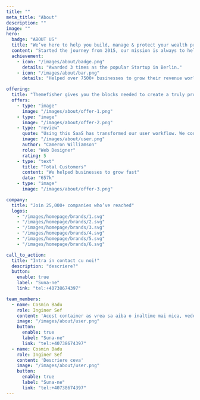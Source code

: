 ```yaml
---
title: ""
meta_title: "About"
description: ""
image: ""
hero:
  badge: "ABOUT US"
  title: "We’ve here to help you build, manage & protect your wealth properly"
  content: "Started the journey from 2015, our mission is always to help our customers <br> grow their finance, manage their wealth without wasting a lot."
  achievement:
    - icon: "/images/about/badge.png"
      details: "Awarded 3 times as the popular Startup in Berlin."
    - icon: "/images/about/bar.png"
      details: "Helped over 7500+ businesses to grow their revenue worldwide."

offering:
  title: "Themefisher gives you the blocks needed to create a truly professional website for your SaaS is a long established fact that a reader. Many desktop publishing packages and web page editors now use"
  offers:
    - type: "image"
      image: "/images/about/offer-1.png"
    - type: "image"
      image: "/images/about/offer-2.png"
    - type: "review"
      quote: "Using this SaaS has transformed our user workflow. We couldn't be happier This is SaaS has simplified our data."
      image: "/images/about/user.png"
      author: "Cameron Williamson"
      role: "Web Designer"
      rating: 5
    - type: "text"
      title: "Total Customers"
      content: "We helped businesses to grow fast"
      data: "657k"
    - type: "image"
      image: "/images/about/offer-3.png"

company:
  title: "Join 25,000+ companies who’ve reached"
  logos:
    - "/images/homepage/brands/1.svg"
    - "/images/homepage/brands/2.svg"
    - "/images/homepage/brands/3.svg"
    - "/images/homepage/brands/4.svg"
    - "/images/homepage/brands/5.svg"
    - "/images/homepage/brands/6.svg"

call_to_action:
  title: "Intra in contact cu noi!"
  description: "descriere?"
  button:
    enable: true
    label: "Suna-ne"
    link: "tel:+40738674397"

team_members:
  - name: Cosmin Badu
    role: Inginer Sef
    content: 'Acest container as vrea sa aiba o inaltime mai mica, vedem cand avem textele & pozele personalului'
    image: "/images/about/user.png"
    button:
      enable: true
      label: "Suna-ne"
      link: "tel:+40738674397"
  - name: Cosmin Badu
    role: Inginer Sef
    content: 'Descriere ceva'
    image: "/images/about/user.png"
    button:
      enable: true
      label: "Suna-ne"
      link: "tel:+40738674397"
---
```

